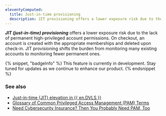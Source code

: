 ```yaml
---
eleventyComputed:
  title: Just-in-time provisioning
  description: JIT provisioning offers a lower exposure risk due to the lack of permanent high-privileged account permissions.
---
```


***JIT (just-in-time) provisioning*** offers a lower exposure risk due to the lack of permanent high-privileged account permissions. On checkout, an account is created with the appropriate memberships and deleted upon check-in. JIT provisioning shifts the burden from monitoring many existing accounts to monitoring fewer permanent ones.

{% snippet, "badgeInfo" %}
This feature is currently in development. Stay tuned for updates as we continue to enhance our product.
{% endsnippet %}

### See also
* [Just-in-time (JIT) elevation in {{ en.DVLS }}](/pam/server/just-in-time/)
* [Glossary of Common Privileged Access Management (PAM) Terms](https://blog.devolutions.net/2021/01/glossary-of-common-privileged-access-management-pam-terms/)
* [Need Cybersecurity Insurance? Then You Probably Need PAM, Too](https://blog.devolutions.net/2023/10/need-cybersecurity-insurance-then-you-probably-need-pam-too/)
